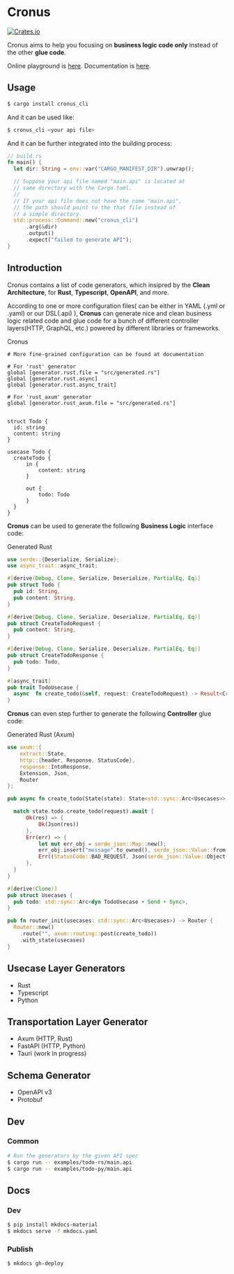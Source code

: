 # Cronus

[![Crates.io](https://img.shields.io/crates/v/cronus_cli)](https://crates.io/crates/cronus_cli)

Cronus aims to help you focusing on **business logic code only** instead of the other **glue code**.


Online playground is [here](https://theogonic.github.io/cronus-playground/).
Documentation is [here](https://theogonic.github.io/cronus).

## Usage
```bash
$ cargo install cronus_cli
```

And it can be used like:
```bash
$ cronus_cli <your api file>
```

And it can be further integrated into the building process:
```rust
// build.rs
fn main() {
  let dir: String = env::var("CARGO_MANIFEST_DIR").unwrap();

  // Suppose your api file named "main.api" is located at 
  // same directory with the Cargo.toml.
  // 
  // If your api file does not have the name "main.api", 
  // the path should point to the that file instead of 
  // a simple directory.  
  std::process::Command::new("cronus_cli")
      .arg(&dir)
      .output()
      .expect("failed to generate API");
}

```

## Introduction
Cronus contains a list of code generators, which insipred by the **Clean Architecture**, for **Rust**, **Typescript**, **OpenAPI**, and more.

According to one or more configuration files( can be either in YAML (.yml or .yaml) or our DSL(.api) ),  **Cronus** can generate nice and clean business logic related code and glue code for a bunch of different controller layers(HTTP, GraphQL, etc.) powered by different libraries or frameworks.


Cronus
```
# More fine-grained configuration can be found at documentation

# For 'rust' generator
global [generator.rust.file = "src/generated.rs"]
global [generator.rust.async]
global [generator.rust.async_trait]

# For 'rust_axum' generator
global [generator.rust_axum.file = "src/generated.rs"]


struct Todo {
  id: string
  content: string
}

usecase Todo {
  createTodo {
      in {
          content: string
      }

      out {
          todo: Todo
      }
  }
}
```

**Cronus** can be used to generate the following **Business Logic** interface code:


Generated Rust
```rust
use serde::{Deserialize, Serialize};
use async_trait::async_trait;

#[derive(Debug, Clone, Serialize, Deserialize, PartialEq, Eq)]
pub struct Todo {
  pub id: String,
  pub content: String,
}

#[derive(Debug, Clone, Serialize, Deserialize, PartialEq, Eq)]
pub struct CreateTodoRequest {
  pub content: String,
}

#[derive(Debug, Clone, Serialize, Deserialize, PartialEq, Eq)]
pub struct CreateTodoResponse {
  pub todo: Todo,
}

#[async_trait]
pub trait TodoUsecase {
  async  fn create_todo(&self, request: CreateTodoRequest) -> Result<CreateTodoResponse, Box<dyn std::error::Error>>;
}
```

**Cronus** can even step further to generate the following **Controller** glue code:

Generated Rust (Axum)
```rust
use axum::{
    extract::State,
    http::{header, Response, StatusCode},
    response::IntoResponse,
    Extension, Json,
    Router
};

pub async fn create_todo(State(state): State<std::sync::Arc<Usecases>>, Json(request): Json<CreateTodoRequest>) -> Result<impl IntoResponse, (StatusCode, Json<serde_json::Value>)> {

  match state.todo.create_todo(request).await {
      Ok(res) => {
          Ok(Json(res))
      },
      Err(err) => {
          let mut err_obj = serde_json::Map::new();
          err_obj.insert("message".to_owned(), serde_json::Value::from(err.to_string()));
          Err((StatusCode::BAD_REQUEST, Json(serde_json::Value::Object(err_obj))))
      },
  }
}

#[derive(Clone)]
pub struct Usecases {
  pub todo: std::sync::Arc<dyn TodoUsecase + Send + Sync>,
}

pub fn router_init(usecases: std::sync::Arc<Usecases>) -> Router {
  Router::new()
    .route("", axum::routing::post(create_todo))
    .with_state(usecases)
}
```

## Usecase Layer Generators
- Rust
- Typescript
- Python

## Transportation Layer Generator
- Axum (HTTP, Rust)
- FastAPI (HTTP, Python)
- Tauri (work in progress)

## Schema Generator
- OpenAPI v3
- Protobuf

## Dev

### Common

```bash
# Run the generators by the given API spec
$ cargo run -- examples/todo-rs/main.api
$ cargo run -- examples/todo-py/main.api
```

## Docs

### Dev
```bash
$ pip install mkdocs-material
$ mkdocs serve -f mkdocs.yaml
```

### Publish
```bash
$ mkdocs gh-deploy
```
